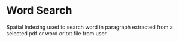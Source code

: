 # Word Search


Spatial Indexing used to search word in paragraph extracted from a selected pdf or word or txt file from user
